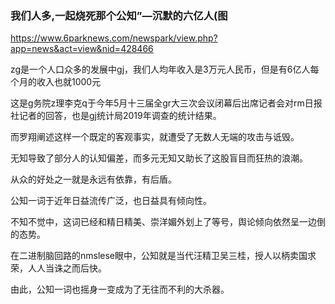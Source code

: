 ### 我们人多,一起烧死那个公知”—沉默的六亿人(图
https://www.6parknews.com/newspark/view.php?app=news&act=view&nid=428466

zg是一个人口众多的发展中gj，我们人均年收入是3万元人民币，但是有6亿人每个月的收入也就1000元

这是g务院z理李克q于今年5月十三届全gr大三次会议闭幕后出席记者会对rm日报社记者的回答，也是gj统计局2019年调查的统计结果。

而罗翔阐述这样一个既定的客观事实，就遭受了无数人无端的攻击与诋毁。

无知导致了部分人的认知偏差，而多元无知又助长了这股盲目而狂热的浪潮。

从众的好处之一就是永远有依靠，有后盾。

公知一词于近年日益流传广泛，也日益具有倾向性。

不知不觉中，这词已经和精日精美、崇洋媚外划上了等号，舆论倾向依然呈一边倒的态势。

在二进制脑回路的nmslese眼中，公知就是当代汪精卫吴三桂，授人以柄卖国求荣，人人当诛之而后快。

由此，公知一词也摇身一变成为了无往而不利的大杀器。
